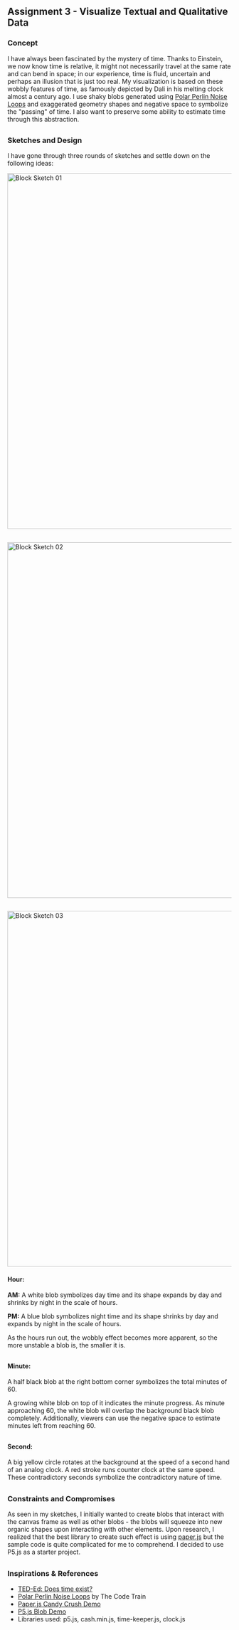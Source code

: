## Assignment 3 - Visualize Textual and Qualitative Data


### Concept

I have always been fascinated by the mystery of time. Thanks to Einstein, we now know time is relative, it might not necessarily travel at the same rate and can bend in space; in our experience, time is fluid, uncertain and perhaps an illusion that is just too real. My visualization is based on these wobbly features of time, as famously depicted by Dali in his melting clock almost a century ago. I use shaky blobs generated using [Polar Perlin Noise Loops](https://thecodingtrain.com/CodingChallenges/136.1-polar-perlin-noise-loops.html) and exaggerated geometry shapes and negative space to symbolize the "passing" of time. I also want to preserve some ability to estimate time through this abstraction.

##
### Sketches and Design

I have gone through three rounds of sketches and settle down on the following ideas:

<img src="/images/Blob-Sketch-01.JPG" width="800" alt="Block Sketch 01">

##

<img src="/images/Blob-Sketch-02.jpg" width="800" alt="Block Sketch 02">

##

<img src="/images/Blob-Sketch-03.jpg" width="800" alt="Block Sketch 03">


#### Hour:

**AM:** A white blob symbolizes day time and its shape expands by day and shrinks by night in the scale of hours. 

**PM:** A blue blob symbolizes night time and its shape shrinks by day and expands by night in the scale of hours.

As the hours run out, the wobbly effect becomes more apparent, so the more unstable a blob is, the smaller it is. 
##
#### Minute:

A half black blob at the right bottom corner symbolizes the total minutes of 60.

A growing white blob on top of it indicates the minute progress. As minute approaching 60, the white blob will overlap the background black blob completely. Additionally, viewers can use the negative space to estimate minutes left from reaching 60.
##
#### Second:

A big yellow circle rotates at the background at the speed of a second hand of an analog clock. A red stroke runs counter clock at the same speed. These contradictory seconds symbolize the contradictory nature of time.
##

### Constraints and Compromises

As seen in my sketches, I initially wanted to create blobs that interact with the canvas frame as well as other blobs - the blobs will squeeze into new organic shapes upon interacting with other elements. Upon research, I realized that the best library to create such effect is using [paper.js](http://paperjs.org/examples/candy-crash/) but the sample code is quite complicated for me to comprehend. I decided to use P5.js as a starter project.

##
### Inspirations & References

- [TED-Ed: Does time exist?](https://www.youtube.com/watch?v=R3tbVHlsKhs)
- [Polar Perlin Noise Loops](https://thecodingtrain.com/CodingChallenges/136.1-polar-perlin-noise-loops.html) by The Code Train
- [Paper.js Candy Crush Demo](http://paperjs.org/examples/candy-crash/)
- [P5.js Blob Demo](https://editor.p5js.org/nyxtom/sketches/o6v7VLZhM)
- Libraries used: p5.js, cash.min.js, time-keeper.js, clock.js